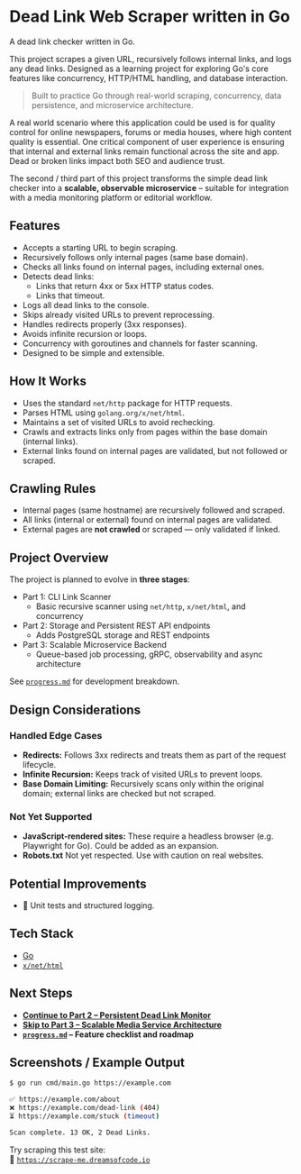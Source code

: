 # Dead Link Web Scraper written in Go

A dead link checker written in Go.

This project scrapes a given URL, recursively follows internal links, and logs any dead links. Designed as a learning project for exploring Go's core features like concurrency, HTTP/HTML handling, and database interaction.

> Built to practice Go through real-world scraping, concurrency, data persistence, and microservice architecture.

A real world scenario where this application could be used is for quality control for online newspapers, forums or media houses, where high content quality is essential. 
One critical component of user experience is ensuring that internal and external links remain functional across the site and app. Dead or broken links impact both SEO and audience trust.

The second / third part of this project transforms the simple dead link checker into a **scalable, observable microservice** – suitable for integration with a media monitoring platform or editorial workflow.

## Features

- Accepts a starting URL to begin scraping.
- Recursively follows only internal pages (same base domain).
- Checks all links found on internal pages, including external ones.
- Detects dead links:
  - Links that return 4xx or 5xx HTTP status codes.
  - Links that timeout.
- Logs all dead links to the console.
- Skips already visited URLs to prevent reprocessing.
- Handles redirects properly (3xx responses).
- Avoids infinite recursion or loops.
- Concurrency with goroutines and channels for faster scanning.
- Designed to be simple and extensible.

## How It Works

- Uses the standard `net/http` package for HTTP requests.
- Parses HTML using `golang.org/x/net/html`.
- Maintains a set of visited URLs to avoid rechecking.
- Crawls and extracts links only from pages within the base domain (internal links).
- External links found on internal pages are validated, but not followed or scraped.

## Crawling Rules

- Internal pages (same hostname) are recursively followed and scraped.
- All links (internal or external) found on internal pages are validated.
- External pages are **not crawled** or scraped — only validated if linked.

## Project Overview
The project is planned to evolve in **three stages**:

- Part 1: CLI Link Scanner
  - Basic recursive scanner using `net/http`, `x/net/html`, and concurrency
- Part 2: Storage and Persistent REST API endpoints
  - Adds PostgreSQL storage and REST endpoints
- Part 3: Scalable Microservice Backend
  - Queue-based job processing, gRPC, observability and async architecture

See [`progress.md`](./progress.md) for development breakdown.

##  Design Considerations

###  Handled Edge Cases

- **Redirects:** Follows 3xx redirects and treats them as part of the request lifecycle.
- **Infinite Recursion:** Keeps track of visited URLs to prevent loops.
- **Base Domain Limiting:** Recursively scans only within the original domain; external links are checked but not scraped.

###  Not Yet Supported

- **JavaScript-rendered sites:** These require a headless browser (e.g. Playwright for Go). Could be added as an expansion.
- **Robots.txt** Not yet respected. Use with caution on real websites.

##  Potential Improvements
- 🧪 Unit tests and structured logging.

## Tech Stack

- [Go](https://golang.org/)
- [`x/net/html`](https://pkg.go.dev/golang.org/x/net/html)

##  Next Steps
- **[Continue to Part 2 – Persistent Dead Link Monitor](./part2.md)**
- **[Skip to Part 3 – Scalable Media Service Architecture](./part3.md)**
- **[`progress.md`](./progress.md) – Feature checklist and roadmap**

## Screenshots / Example Output

```bash
$ go run cmd/main.go https://example.com

✅ https://example.com/about
❌ https://example.com/dead-link (404)
⏳ https://example.com/stuck (timeout)

Scan complete. 13 OK, 2 Dead Links.
```

Try scraping this test site:  
🔗 [`https://scrape-me.dreamsofcode.io`](https://scrape-me.dreamsofcode.io)

